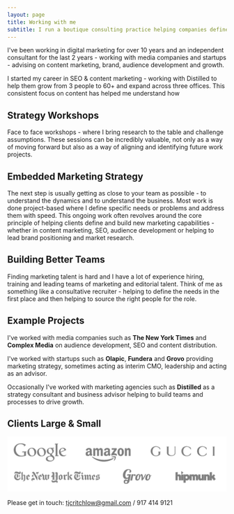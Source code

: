 ```yaml
---
layout: page
title: Working with me
subtitle: I run a boutique consulting practice helping companies define and build digital marketing capabilities.
---
```


I've been working in digital marketing for over 10 years and an independent consultant for the last 2 years - working with media companies and startups - advising on content marketing, brand, audience development and growth.

I started my career in SEO & content marketing - working with Distilled to help them grow from 3 people to 60+ and expand across three offices. This consistent focus on content has helped me understand how 

## Strategy Workshops

Face to face workshops - where I bring research to the table and challenge assumptions. These sessions can be incredibly valuable, not only as a way of moving forward but also as a way of aligning and identifying future work projects.

## Embedded Marketing Strategy

The next step is usually getting as close to your team as possible - to understand the dynamics and to understand the business. Most work is done project-based where I define specific needs or problems and address them with speed. This ongoing work often revolves around the core principle of helping clients define and build new marketing capabilities - whether in content marketing, SEO, audience development or helping to lead brand positioning and market research.

## Building Better Teams

Finding marketing talent is hard and I have a lot of experience hiring, training and leading teams of marketing and editorial talent. Think of me as something like a consultative recruiter - helping to define the needs in the first place and then helping to source the right people for the role.


## Example Projects

I've worked with media companies such as **The New York Times** and **Complex Media** on audience development, SEO and content distribution.

I've worked with startups such as **Olapic**, **Fundera** and **Grovo** providing marketing strategy, sometimes acting as interim CMO, leadership and acting as an advisor.

Occasionally I've worked with marketing agencies such as **Distilled** as a strategy consultant and business advisor helping to build teams and processes to drive growth. 

## Clients Large & Small

![I <3 clients](/images/clientsgrey.png)

Please get in touch: <tjcritchlow@gmail.com> / 917 414 9121
